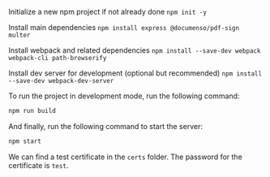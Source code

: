 Initialize a new npm project if not already done
`npm init -y`

Install main dependencies
`npm install express @documenso/pdf-sign multer`

Install webpack and related dependencies
`npm install --save-dev webpack webpack-cli path-browserify`

Install dev server for development (optional but recommended)
`npm install --save-dev webpack-dev-server`

To run the project in development mode, run the following command:

```bash
npm run build
``` 

And finally, run the following command to start the server:

```bash
npm start
```

We can find a test certificate in the `certs` folder. The password for the certificate is `test`.